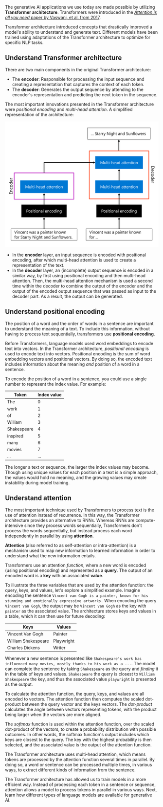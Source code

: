 The generative AI applications we use today are made possible by utilizing **Transformer architecture**. Transformers were introduced in the [*Attention is all you need* paper by Vaswani, et al. from 2017](https://arxiv.org/abs/1706.03762?azure-portal=true). 

Transformer architecture introduced concepts that drastically improved a model's ability to understand and generate text. Different models have been trained using adaptations of the Transformer architecture to optimize for specific NLP tasks.

## Understand Transformer architecture

There are two main components in the original Transformer architecture:

- The **encoder**: Responsible for processing the input sequence and creating a representation that captures the context of each token.
- The **decoder**: Generates the output sequence by attending to the encoder's representation and predicting the next token in the sequence.

The most important innovations presented in the Transformer architecture were *positional encoding* and *multi-head attention*. A simplified representation of the architecture: 

![A diagram of the Transformer architcture with the encoding and decoding layers.](../media/simplified-transformer-architecture.png)

- In the **encoder** layer, an input sequence is encoded with positional encoding, after which multi-head attention is used to create a representation of the text.
- In the **decoder** layer, an (incomplete) output sequence is encoded in a similar way, by first using positional encoding and then multi-head attention. Then, the multi-head attention mechanism is used a second time within the decoder to combine the output of the encoder and the output of the encoded output sequence that was passed as input to the decoder part. As a result, the output can be generated.

## Understand positional encoding

The position of a word and the order of words in a sentence are important to understand the meaning of a text. To include this information, without having to process text sequentially, transformers use **positional encoding**.

Before Transformers, language models used word embeddings to encode text into vectors. In the Transformer architecture, *positional encoding* is used to encode text into vectors. Positional encoding is the sum of word embedding vectors and positional vectors. By doing so, the encoded text includes information about the meaning *and* position of a word in a sentence.

To encode the position of a word in a sentence, you could use a single number to represent the index value. For example:

|Token|Index value|
|---|---|
|The|0|
|work|1|
|of|2|
|William|3|
|Shakespeare|4|
|inspired|5|
|many|6|
|movies|7|
|...|...|

The longer a text or sequence, the larger the index values may become. Though using unique values for each position in a text is a simple approach, the values would hold no meaning, and the growing values may create instability during model training.

## Understand attention

The most important technique used by Transformers to process text is the use of attention instead of recurrence. In this way, the Transformer architecture provides an alternative to RNNs. Whereas RNNs are compute-intensive since they process words sequentially, Transformers don't process the words sequentially, but instead process each word independently in parallel by using **attention**.

**Attention** (also referred to as self-attention or intra-attention) is a mechanism used to map new information to learned information in order to understand what the new information entails.

Transformers use an attention *function*, where a new word is encoded (using positional encoding) and represented as a **query**. The output of an encoded word is a **key** with an associated **value**.

To illustrate the three variables that are used by the attention function: the query, keys, and values, let's explore a simplified example. Imagine encoding the sentence `Vincent van Gogh is a painter, known for his stunning and emotionally expressive artworks.` When encoding the query `Vincent van Gogh`, the output may be `Vincent van Gogh` as the key with `painter` as the associated value. The architecture stores keys and values in a table, which it can then use for future decoding:

|Keys|Values|
|-----|-----|
|Vincent Van Gogh|Painter|
|William Shakespeare|Playwright|
|Charles Dickens|Writer|

Whenever a new sentence is presented like `Shakespeare's work has influenced many movies, mostly thanks to his work as a ...`. The model can complete the sentence by taking `Shakespeare` as the query and *finding* it in the table of keys and values. `Shakespeare` the query is closest to `William Shakespeare` the key, and thus the associated value `playwright` is presented as the output.

To calculate the attention function, the query, keys, and values are all encoded to vectors. The attention function then computes the scaled dot-product between the query vector and the keys vectors. The *dot-product* calculates the angle between vectors representing tokens, with the product being larger when the vectors are more aligned.

The *softmax* function is used within the attention function, over the scaled dot-product of the vectors, to create a probability distribution with possible outcomes. In other words, the softmax function's output includes which keys are closest to the query. The key with the highest probability is then selected, and the associated value is the output of the attention function.

The Transformer architecture uses multi-head attention, which means tokens are processed by the attention function several times in parallel. By doing so, a word or sentence can be processed multiple times, in various ways, to extract different kinds of information from the sentence.

The Transformer architecture has allowed us to train models in a more efficient way. Instead of processing each token in a sentence or sequence, attention allows a model to process tokens in parallel in various ways. Next, learn how different types of language models are available for generative AI.